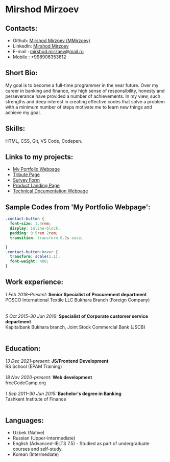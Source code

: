 # Mirshod Mirzoev

## Contacts:
- Github: [Mirshod Mirzoev (MMirzoev)](https://github.com/MMirzoev)
- LinkedIn: [Mirshod Mirzoev](https://www.linkedin.com/in/mirshod-mirzoev-6b575779)
- E-mail : mirshod.mirzaev@mail.ru
- Mobile : +998906353612

## Short Bio:

My goal is to become a full-time programmer in the near future. Over my career in banking and finance, my high sense of responsibility, honesty and perseverance have provided a number of achievements. In my view, such strengths and deep interest in creating effective codes that solve a problem with a minimum number of steps motivate me to learn new things and achieve my goal.

## Skills:  

HTML, CSS, Git, VS Code, Codepen.

## Links to my projects:

- [My Portfolio Webpage](https://codepen.io/MirshodM/full/PomoZrP)
- [Tribute Page](https://codepen.io/MirshodM/full/ZEpYdmX)
- [Survey Form](https://codepen.io/MirshodM/full/mdrwROj)
- [Product Landing Page](https://codepen.io/MirshodM/full/bGwYZVr)
- [Technical Documentation Webpage](https://codepen.io/MirshodM/full/bGwJBEQ)

## Sample Codes from 'My Portfolio Webpage': 
```css
.contact-button {
  font-size: 1.4rem;
  display: inline-block;
  padding: 0.5rem 2rem;
  transition: transform 0.2s ease;

}
.contact-button:hover {
  transform: scale(1.1);
  font-weight: 400;
}
```

## Work experience:

*1 Feb 2018–Present:* **Senior Specialist of Procurement department** <br>
	POSCO International Textile LLC Bukhara Branch (Foreign Company)<br>
<br>	
*5 Oct 2015–30 Jun 2016:* **Specialist of Corporate customer service department**<br>
	Kapitalbank Bukhara branch, Joint Stock Commercial Bank (JSCB)<br>
 <br> 
## Education:

*13 Dec 2021-present:* **JS/Frontend Development** <br>
  RS School (EPAM Training)<br>
<br>
*18 Nov 2020-present:* **Web development** <br>
  freeCodeCamp.org<br>
<br>
*1 Sep 2011–30 Jun 2015:* **Bachelor's degree in Banking**<br>
	Tashkent Institute of Finance<br>
<br>
## Languages:
	
- Uzbek (Native)<br>
- Russian (Upper-intermediate)<br>
- English (Advanced-IELTS 7.5) - Studied as part of undergraduate courses and self-study.<br>
- Korean (Intermediate)
